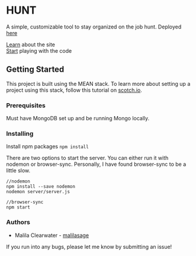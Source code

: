 # HUNT
A simple, customizable tool to stay organized on the job hunt.
Deployed [here](https://malilasage-hunt.herokuapp.com/landing)

[Learn](learn.md) about the site  
[Start](#code) playing with the code

## <a name="code"></a> Getting Started
This project is built using the MEAN stack. To learn more about setting up a project using this stack, follow this tutorial on [scotch.io](https://scotch.io/tutorials/setting-up-a-mean-stack-single-page-application).

### Prerequisites
Must have MongoDB set up and be running Mongo locally.

### Installing
Install npm packages
`npm install`

There are two options to start the server. You can either run it with nodemon or browser-sync. Personally, I have found browser-sync to be a little slow.
```
//nodemon
npm install --save nodemon
nodemon server/server.js

//browser-sync
npm start
```

### Authors
* Malila Clearwater - [malilasage](https://github.com/malilasage)

If you run into any bugs, please let me know by submitting an issue!
